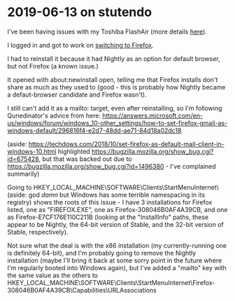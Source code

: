 # 2019-06-13 on stutendo

I've been having issues with my Toshiba FlashAir (more details [here](q07bd-zv0n7-wg9dq-stxje-88h2q)).

I logged in and got to work on [switching to Firefox](fc7r5-6kzqt-4p9pq-c1jvg-vs8m4).

I had to reinstall it because it had Nightly as an option for default browser, but not Firefox (a known issue.)

It opened with about:newinstall open, telling me that Firefox installs don't share as much as they used to (good - this is probably how Nightly became a defaut-browser candidate and Firefox wasn't).

I still can't add it as a mailto: target, even after reinstalling, so I'm following Qunedinator's advice from here: https://answers.microsoft.com/en-us/windows/forum/windows_10-other_settings/how-to-set-firefox-gmail-as-windows-default/296816f4-e2d7-48dd-ae71-84d18a02dc18

(aside: https://techdows.com/2018/10/set-firefox-as-default-mail-client-in-windows-10.html highlighted https://bugzilla.mozilla.org/show_bug.cgi?id=675428, but that was backed out due to https://bugzilla.mozilla.org/show_bug.cgi?id=1496380 - I've complained summarily)

Going to HKEY_LOCAL_MACHINE\SOFTWARE\Clients\StartMenuInternet\ (aside: god *damn* but Windows has some terrible namespacing in its registry) shows the roots of this issue - I have 3 installations for Firefox listed, one as "FIREFOX.EXE", one as Firefox-308046B0AF4A39CB, and one as Firefox-E7CF176E110C211B (looking at the "InstallInfo" paths, these appear to be Nightly, the 64-bit version of Stable, and the 32-bit version of Stable, respectively).

Not sure what the deal is with the x86 installation (my currently-running one is definitely 64-bit), and I'm probably going to remove the Nightly installation (maybe I'll bring it back at some sorry point in the future where I'm regularly booted into Windows again), but I've added a "mailto" key with the same value as the others to HKEY_LOCAL_MACHINE\SOFTWARE\Clients\StartMenuInternet\Firefox-308046B0AF4A39CB\Capabilities\URLAssociations
